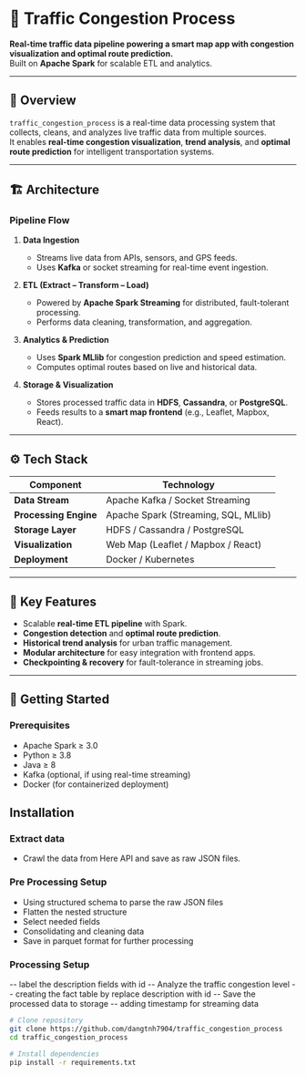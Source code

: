 # 🚦 Traffic Congestion Process

**Real-time traffic data pipeline powering a smart map app with congestion visualization and optimal route prediction.**  
Built on **Apache Spark** for scalable ETL and analytics.

---

## 📘 Overview

`traffic_congestion_process` is a real-time data processing system that collects, cleans, and analyzes live traffic data from multiple sources.  
It enables **real-time congestion visualization**, **trend analysis**, and **optimal route prediction** for intelligent transportation systems.

---

## 🏗️ Architecture

### Pipeline Flow

1. **Data Ingestion**
   - Streams live data from APIs, sensors, and GPS feeds.
   - Uses **Kafka** or socket streaming for real-time event ingestion.

2. **ETL (Extract – Transform – Load)**
   - Powered by **Apache Spark Streaming** for distributed, fault-tolerant processing.
   - Performs data cleaning, transformation, and aggregation.

3. **Analytics & Prediction**
   - Uses **Spark MLlib** for congestion prediction and speed estimation.
   - Computes optimal routes based on live and historical data.

4. **Storage & Visualization**
   - Stores processed traffic data in **HDFS**, **Cassandra**, or **PostgreSQL**.
   - Feeds results to a **smart map frontend** (e.g., Leaflet, Mapbox, React).

---

## ⚙️ Tech Stack

| Component | Technology |
|------------|-------------|
| **Data Stream** | Apache Kafka / Socket Streaming |
| **Processing Engine** | Apache Spark (Streaming, SQL, MLlib) |
| **Storage Layer** | HDFS / Cassandra / PostgreSQL |
| **Visualization** | Web Map (Leaflet / Mapbox / React) |
| **Deployment** | Docker / Kubernetes |

---

## 🧠 Key Features

- Scalable **real-time ETL pipeline** with Spark.  
- **Congestion detection** and **optimal route prediction**.  
- **Historical trend analysis** for urban traffic management.  
- **Modular architecture** for easy integration with frontend apps.  
- **Checkpointing & recovery** for fault-tolerance in streaming jobs.

---

## 🚀 Getting Started

### Prerequisites

- Apache Spark ≥ 3.0  
- Python ≥ 3.8  
- Java ≥ 8  
- Kafka (optional, if using real-time streaming)  
- Docker (for containerized deployment)

## Installation

### Extract data

- Crawl the data from Here API and save as raw JSON files.

### Pre Processing Setup

- Using structured schema to parse the raw JSON files
- Flatten the nested structure
- Select needed fields
- Consolidating and cleaning data
- Save in parquet format for further processing

### Processing Setup

-- label the description fields with id
-- Analyze the traffic congestion level
-- creating the fact table by replace description with id
-- Save the processed data to storage
-- adding timestamp for streaming data

```bash
# Clone repository
git clone https://github.com/dangtnh7904/traffic_congestion_process
cd traffic_congestion_process

# Install dependencies
pip install -r requirements.txt

